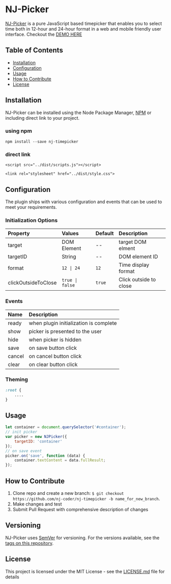# NJ-Picker
[NJ-Picker](http://nj-coder.com/) is a pure JavaScript based timepicker that enables you to select time both in 12-hour and 24-hour format in a web and mobile friendly user interface. Checkout the [DEMO HERE](http://nj-coder.com/)

## Table of Contents

- [Installation](#installation)
- [Configuration](#configuration)
- [Usage](#usage)
- [How to Contribute](#how-to-contribute)
- [License](#license)

## Installation
NJ-Picker can be installed using the Node Package Manager, [NPM](https://www.npmjs.com/) or including direct link to your project.
### using npm
```
npm install --save nj-timepicker
```
### direct link
```
<script src="../dist/scripts.js"></script>
```
```
<link rel="stylesheet" href="../dist/style.css">
```

## Configuration
The plugin ships with various configuration and events that can be used to meet your requirements.

### Initialization Options
| Property        | Values           | Default      | Description  |
| :-------------- |:-----------------| :------------| :------------|
| target          | DOM Element      | --           | target DOM elment |
| targetID        | String           | --           | DOM element ID |
| format          | ```12 \| 24```   | ```12```     | Time display format |
| clickOutsideToClose| ```true \| false```   | ```true```     | Click outside to close |

### Events
| Name        | Description  |
| :---------- |:-------------|
| ready       | when plugin initialization is complete |
| show        | picker is presented to the user |
| hide        | when picker is hidden |
| save        | on save button click |
| cancel      | on cancel button click |
| clear       | on clear button click |

### Theming
```css
:root {
    ....
}
```

## Usage
```js
let container = document.querySelector('#container');
// init picker
var picker = new NJPicker({
    targetID: 'container'
});
// on save event
picker.on('save', function (data) {
    container.textContent = data.fullResult;
});
```

## How to Contribute
1. Clone repo and create a new branch: `$ git checkout https://github.com/nj-coder/nj-timepicker -b name_for_new_branch`.
2. Make changes and test
3. Submit Pull Request with comprehensive description of changes

## Versioning
NJ-Picker uses [SemVer](http://semver.org/) for versioning. For the versions available, see the [tags on this repository](https://github.com/your/project/tags). 

## License
This project is licensed under the MIT License - see the [LICENSE.md](LICENSE.md) file for details
